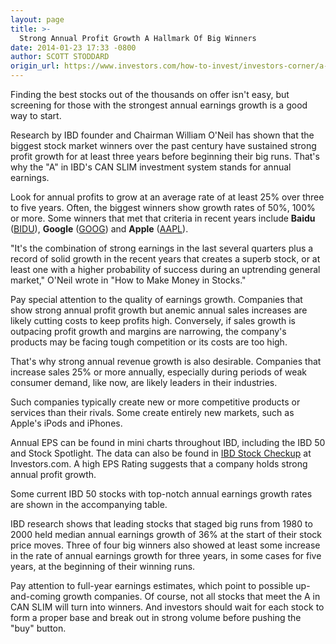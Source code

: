 ```yaml
---
layout: page
title: >-
  Strong Annual Profit Growth A Hallmark Of Big Winners
date: 2014-01-23 17:33 -0800
author: SCOTT STODDARD
origin_url: https://www.investors.com/how-to-invest/investors-corner/a-in-can-slim-is-annual-earnings
---
```





Finding the best stocks out of the thousands on offer isn't easy, but screening for those with the strongest annual earnings growth is a good way to start.

  

Research by IBD founder and Chairman William O'Neil has shown that the biggest stock market winners over the past century have sustained strong profit growth for at least three years before beginning their big runs. That's why the "A" in IBD's CAN SLIM investment system stands for annual earnings.

  

Look for annual profits to grow at an average rate of at least 25% over three to five years. Often, the biggest winners show growth rates of 50%, 100% or more. Some winners that met that criteria in recent years include **Baidu** ([BIDU](https://research.investors.com/quote.aspx?symbol=BIDU)), **Google** ([GOOG](https://research.investors.com/quote.aspx?symbol=GOOG)) and **Apple** ([AAPL](https://research.investors.com/quote.aspx?symbol=AAPL)).

  

"It's the combination of strong earnings in the last several quarters plus a record of solid growth in the recent years that creates a superb stock, or at least one with a higher probability of success during an uptrending general market," O'Neil wrote in "How to Make Money in Stocks."

  

Pay special attention to the quality of earnings growth. Companies that show strong annual profit growth but anemic annual sales increases are likely cutting costs to keep profits high. Conversely, if sales growth is outpacing profit growth and margins are narrowing, the company's products may be facing tough competition or its costs are too high.

  

That's why strong annual revenue growth is also desirable. Companies that increase sales 25% or more annually, especially during periods of weak consumer demand, like now, are likely leaders in their industries.

  

Such companies typically create new or more competitive products or services than their rivals. Some create entirely new markets, such as Apple's iPods and iPhones.

  

Annual EPS can be found in mini charts throughout IBD, including the IBD 50 and Stock Spotlight. The data can also be found in [IBD Stock Checkup](http://research.investors.com/stock-checkup/?nav=ResearchCheckup) at Investors.com. A high EPS Rating suggests that a company holds strong annual profit growth.

  

Some current IBD 50 stocks with top-notch annual earnings growth rates are shown in the accompanying table.

  

IBD research shows that leading stocks that staged big runs from 1980 to 2000 held median annual earnings growth of 36% at the start of their stock price moves. Three of four big winners also showed at least some increase in the rate of annual earnings growth for three years, in some cases for five years, at the beginning of their winning runs.

  

Pay attention to full-year earnings estimates, which point to possible up-and-coming growth companies. Of course, not all stocks that meet the A in CAN SLIM will turn into winners. And investors should wait for each stock to form a proper base and break out in strong volume before pushing the "buy" button.




